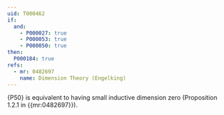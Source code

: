 ```yaml
---
uid: T000462
if:
  and:
    - P000027: true
    - P000053: true
    - P000050: true
then:
  P000184: true
refs:
  - mr: 0482697
    name: Dimension Theory (Engelking)
---
```


{P50} is equivalent to having small inductive dimension zero (Proposition 1.2.1 in {{mr:0482697}}).
